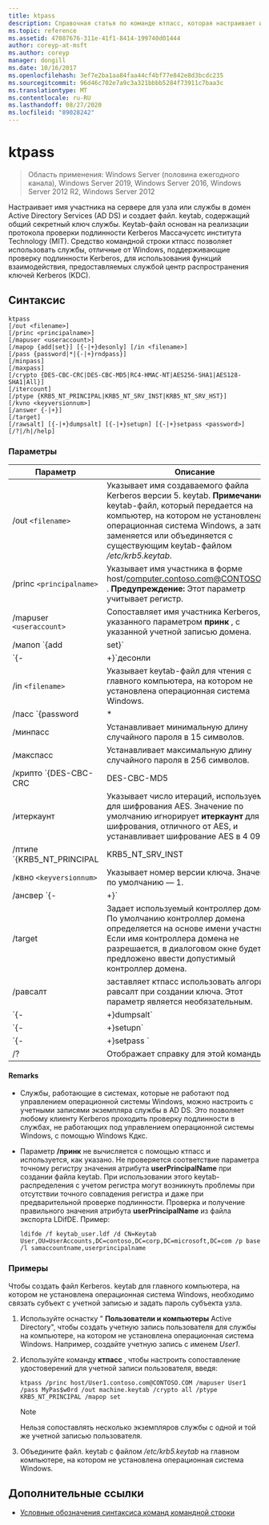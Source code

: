 ```yaml
---
title: ktpass
description: Справочная статья по команде ктпасс, которая настраивает имя участника на сервере для узла или службы в AD DS и создает keytab-файл, содержащий общий секретный ключ службы.
ms.topic: reference
ms.assetid: 47087676-311e-41f1-8414-199740d01444
author: coreyp-at-msft
ms.author: coreyp
manager: dongill
ms.date: 10/16/2017
ms.openlocfilehash: 3ef7e2ba1aa84faa44cf4bf77e842e8d3bcdc235
ms.sourcegitcommit: 96d46c702e7a9c3a321bbbb5284f73911c7baa3c
ms.translationtype: MT
ms.contentlocale: ru-RU
ms.lasthandoff: 08/27/2020
ms.locfileid: "89028242"
---
```

# <a name="ktpass"></a>ktpass

> Область применения: Windows Server (половина ежегодного канала), Windows Server 2019, Windows Server 2016, Windows Server 2012 R2, Windows Server 2012

Настраивает имя участника на сервере для узла или службы в домен Active Directory Services (AD DS) и создает файл. keytab, содержащий общий секретный ключ службы. Keytab-файл основан на реализации протокола проверки подлинности Kerberos Массачусетс института Technology (MIT). Средство командной строки ктпасс позволяет использовать службы, отличные от Windows, поддерживающие проверку подлинности Kerberos, для использования функций взаимодействия, предоставляемых службой центр распространения ключей Kerberos (KDC).

## <a name="syntax"></a>Синтаксис

```
ktpass
[/out <filename>]
[/princ <principalname>]
[/mapuser <useraccount>]
[/mapop {add|set}] [{-|+}desonly] [/in <filename>]
[/pass {password|*|{-|+}rndpass}]
[/minpass]
[/maxpass]
[/crypto {DES-CBC-CRC|DES-CBC-MD5|RC4-HMAC-NT|AES256-SHA1|AES128-SHA1|All}]
[/itercount]
[/ptype {KRB5_NT_PRINCIPAL|KRB5_NT_SRV_INST|KRB5_NT_SRV_HST}]
[/kvno <keyversionnum>]
[/answer {-|+}]
[/target]
[/rawsalt] [{-|+}dumpsalt] [{-|+}setupn] [{-|+}setpass <password>]  [/?|/h|/help]
```

### <a name="parameters"></a>Параметры

| Параметр | Описание |
| --------- | ------------|
| /out `<filename>` | Указывает имя создаваемого файла Kerberos версии 5. keytab. **Примечание.** Это keytab-файл, который передается на компьютер, на котором не установлена операционная система Windows, а затем заменяется или объединяется с существующим keytab-файлом */etc/krb5.keytab*. |
| /princ `<principalname>` | Указывает имя участника в форме host/computer.contoso.com@CONTOSO.COM . **Предупреждение:** Этот параметр учитывает регистр. |
| /mapuser `<useraccount>` | Сопоставляет имя участника Kerberos, указанного параметром **принк** , с указанной учетной записью домена. |
| /мапоп `{add|set}` | Указывает, как задается атрибут mapping.<ul><li>**Добавить** — добавляет значение указанного локального имени пользователя. Это значение по умолчанию.</li><li>**Set** — задает значение для шифрования по стандарту шифрования данных (DES) только для указанного локального имени пользователя.</li></ul> |
| `{-|+}`десонли | Шифрование только по алгоритму DES установлено по умолчанию.<ul><li>**+** Задает учетную запись для шифрования только по алгоритму DES.</li><li>**-** Выдает ограничение на учетную запись для шифрования только по алгоритму DES. **Важно.** По умолчанию Windows не поддерживает DES.</li></ul> |
| /in `<filename>` | Указывает keytab-файл для чтения с главного компьютера, на котором не установлена операционная система Windows. |
| /пасс `{password|*|{-|+}rndpass}` | Задает пароль для основного имени пользователя, заданного параметром **принк** . Используется `*` для запроса пароля. |
| /минпасс | Устанавливает минимальную длину случайного пароля в 15 символов. |
| /макспасс | Устанавливает максимальную длину случайного пароля в 256 символов. |
| /крипто `{DES-CBC-CRC|DES-CBC-MD5|RC4-HMAC-NT|AES256-SHA1|AES128-SHA1|All}` | Задает ключи, создаваемые в файле keytab:<ul><li>**Des-CBC-CRC** -используется для совместимости.</li><li>**Des-CBC-MD5** — тесно соответствует реализации MIT и используется для обеспечения совместимости.</li><li>**RC4-HMAC-NT** — использует 128-разрядное шифрование.</li><li>**AES256-SHA1** — использует шифрование AES256-CTS-HMAC-SHA1-96.</li><li>   **AES128-SHA1** — использует шифрование AES128-CTS-HMAC-SHA1-96.</li><li>**ALL** — состояния, в которых можно использовать все поддерживаемые типы шифрования.</li></ul><p>**Примечание.** Поскольку параметры по умолчанию основаны на старых версиях MIT, всегда следует использовать `/crypto` параметр. |
| /итеркаунт | Указывает число итераций, используемое для шифрования AES. Значение по умолчанию игнорирует **итеркаунт** для шифрования, отличного от AES, и устанавливает шифрование AES в 4 096. |
| /птипе `{KRB5_NT_PRINCIPAL|KRB5_NT_SRV_INST|KRB5_NT_SRV_HST}` | Указывает тип участника.<ul><li>**KRB5_NT_PRINCIPAL** — общий тип участника (рекомендуется).</li><li>**KRB5_NT_SRV_INST** — экземпляр пользовательской службы</li><li>  **KRB5_NT_SRV_HST** — экземпляр службы узла;</li></ul> |
| /квно `<keyversionnum>` | Указывает номер версии ключа. Значение по умолчанию — 1. |
| /ансвер `{-|+}` | Задает фоновый режим ответов:<ul><li>**-** Ответ автоматически сбрасывает запрос **пароля.**</li><li>**+** Ответ на запрос сброса пароля автоматически **.**</li></ul> |
| /target | Задает используемый контроллер домена. По умолчанию контроллер домена определяется на основе имени участника. Если имя контроллера домена не разрешается, в диалоговом окне будет предложено ввести допустимый контроллер домена. |
| /равсалт | заставляет ктпасс использовать алгоритм равсалт при создании ключа. Этот параметр является необязательным. |
| `{-|+}dumpsalt` | Выходные данные этого параметра показывают алгоритм соли MIT, который используется для создания ключа. |
| `{-|+}setupn` | Задает имя участника-пользователя (UPN) в дополнение к имени участника-службы (SPN). По умолчанию оба значения задаются в файле. keytab. |
| `{-|+}setpass <password>` | Задает пароль пользователя при его предоставлении. Если используется рндпасс, вместо него создается случайный пароль. |
| /? | Отображает справку для этой команды. |

#### <a name="remarks"></a>Remarks

- Службы, работающие в системах, которые не работают под управлением операционной системы Windows, можно настроить с учетными записями экземпляра службы в AD DS. Это позволяет любому клиенту Kerberos проходить проверку подлинности в службах, не работающих под управлением операционной системы Windows, с помощью Windows Кдкс.

- Параметр **/принк** не вычисляется с помощью ктпасс и используется, как указано. Не проверяется соответствие параметра точному регистру значения атрибута **userPrincipalName** при создании файла keytab. При использовании этого keytab-распределения с учетом регистра могут возникнуть проблемы при отсутствии точного совпадения регистра и даже при предварительной проверке подлинности. Проверка и получение правильного значения атрибута **userPrincipalName** из файла экспорта LDifDE. Пример:

    ```
    ldifde /f keytab_user.ldf /d CN=Keytab User,OU=UserAccounts,DC=contoso,DC=corp,DC=microsoft,DC=com /p base /l samaccountname,userprincipalname
    ````

### <a name="examples"></a>Примеры

Чтобы создать файл Kerberos. keytab для главного компьютера, на котором не установлена операционная система Windows, необходимо связать субъект с учетной записью и задать пароль субъекта узла.

1. Используйте оснастку " **Пользователи и компьютеры** Active Directory", чтобы создать учетную запись пользователя для службы на компьютере, на котором не установлена операционная система Windows. Например, создайте учетную запись с именем *User1*.

2. Используйте команду **ктпасс** , чтобы настроить сопоставление удостоверений для учетной записи пользователя, введя:

    ```
    ktpass /princ host/User1.contoso.com@CONTOSO.COM /mapuser User1 /pass MyPas$w0rd /out machine.keytab /crypto all /ptype KRB5_NT_PRINCIPAL /mapop set
    ```

    > [!NOTE]
    > Нельзя сопоставлять несколько экземпляров службы с одной и той же учетной записью пользователя.

3. Объедините файл. keytab с файлом */etc/krb5.keytab* на главном компьютере, на котором не установлена операционная система Windows.

## <a name="additional-references"></a>Дополнительные ссылки

- [Условные обозначения синтаксиса команд командной строки](command-line-syntax-key.md)
